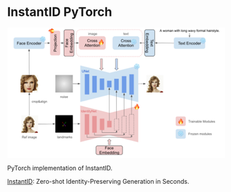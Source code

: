 # InstantID PyTorch

<p align="center">
  <img src="InstantID.png" alt="InstantID" style="display:block; margin:auto; width:750px;" />
</p>

PyTorch implementation of InstantID.

[InstantID](https://arxiv.org/abs/2401.07519): Zero-shot Identity-Preserving Generation in Seconds.
